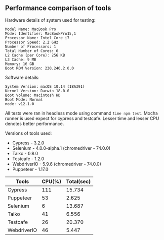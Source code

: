 ## Performance comparison of tools

Hardware details of system used for testing: 

```
Model Name: MacBook Pro
Model Identifier: MacBookPro15,1
Processor Name: Intel Core i7
Processor Speed: 2.2 GHz
Number of Processors: 1
Total Number of Cores: 6
L2 Cache (per Core): 256 KB
L3 Cache: 9 MB
Memory: 16 GB
Boot ROM Version: 220.240.2.0.0 
```

Software details:

```
System Version: macOS 10.14 (18A391)
Kernel Version: Darwin 18.0.0
Boot Volume: Macintosh HD
Boot Mode: Normal
node: v12.1.0
```
All tests were ran in headless mode using command `time npm test`. Mocha runner is used expect for cypress and testcafe. Lesser time and lesser CPU denotes better performance. 

Versions of tools used: 

- Cypress - 3.2.0
- Selenium - 4.0.0-alpha.1 (chromedriver - 74.0.0)
- Taiko - 0.8.0
- Testcafe - 1.2.0
- WebdriverIO - 5.9.6 (chromedriver - 74.0.0)
- Puppeteer - 1.17.0

| Tools       | CPU(%) | Total(sec) |
|-------------|--------|------------|
| Cypress     | 111    | 15.734     |
| Puppeteer   | 53     | 2.625      |
| Selenium    | 6      | 13.687     |
| Taiko       | 41     | 6.556      |
| Testcafe    | 26     | 20.370     |
| WebdriverIO | 46     | 5.447      |
